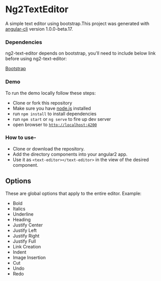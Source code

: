 # Ng2TextEditor

A simple text editor using bootstrap.This project was generated with [angular-cli](https://github.com/angular/angular-cli) version 1.0.0-beta.17.

### Dependencies

ng2-text-editor depends on bootstrap, you'll need to include below link before using ng2-text-editor:

[Bootstrap](https://maxcdn.bootstrapcdn.com/bootstrap/3.3.7/css/bootstrap.min.css)

### Demo
 To run the demo locally follow these steps:
- Clone or fork this repository
- Make sure you have [node.js](https://nodejs.org/) installed
- run `npm install` to install dependencies
- run `npm start` or `ng serve` to fire up dev server
- open browser to [`http://localhost:4200`](http://localhost:4200)

### How to use-
- Clone or download the repository.
- Add the directory components into your angular2 app.
- Use it as `<text-editor></text-editor>` in the view of the desired component.

## Options
 These are global options that apply to the entire editor. Example:
- Bold
- Italics
- Underline
- Heading
- Justify Center
- Justify Left
- Justify Right
- Justify Full
- Link Creation
- Indent
- Image Insertion
- Cut
- Undo
- Redo
